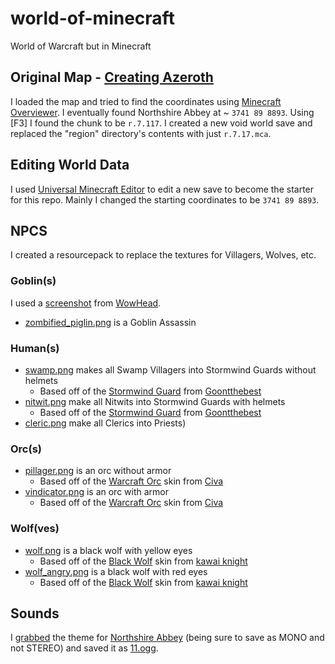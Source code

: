 # world-of-minecraft
World of Warcraft but in Minecraft

## Original Map - [Creating Azeroth](https://www.minecraftforum.net/forums/show-your-creation/screenshots/1595918-crafting-azeroth)
I loaded the map and tried to find the coordinates using [Minecraft Overviewer]([https://www.minecraftforum.net/forums/show-your-creation/screenshots/1595918-crafting-azeroth](https://overviewer.org/warcraft/#/4692/64/9805/max/0/0)). I eventually found Northshire Abbey at ~ `3741 89 8893`. Using [F3] I found the chunk to be `r.7.117`. I created a new void world save and replaced the "region" directory's contents with just `r.7.17.mca`.

## Editing World Data
I used [Universal Minecraft Editor](https://www.universalminecrafteditor.com/) to edit a new save to become the starter for this repo. Mainly I changed the starting coordinates to be `3741 89 8893`.

## NPCS
I created a resourcepack to replace the textures for Villagers, Wolves, etc.

### Goblin(s)
I used a [screenshot](https://wow.zamimg.com/uploads/screenshots/normal/858399.jpg) from [WowHead](https://www.wowhead.com/).
   - [zombified_piglin.png](/resourcepacks/world-of-minecraft/assets/minecraft/textures/entity/piglin/zombified_piglin.png) is a Goblin Assassin

### Human(s)
   - [swamp.png](/resourcepacks/world-of-minecraft/assets/minecraft/textures/entity/villager/type/swamp.png) makes all Swamp Villagers into Stormwind Guards without helmets
      - Based off of the [Stormwind Guard](https://www.minecraftskins.com/skin/10923287/edit-of-stormwind-guard/) from [Goontthebest](https://www.minecraftskins.com/profile/2925112/goontthebest)
   - [nitwit.png](/resourcepacks/world-of-minecraft/assets/minecraft/textures/entity/villager/profession/nitwit.png) make all Nitwits into Stormwind Guards with helmets
      - Based off of the [Stormwind Guard](https://www.minecraftskins.com/skin/10923287/edit-of-stormwind-guard/) from [Goontthebest](https://www.minecraftskins.com/profile/2925112/goontthebest)
   - [cleric.png](/resourcepacks/world-of-minecraft/assets/minecraft/textures/entity/villager/profession/cleric.png) make all Clerics into Priests)

### Orc(s)
   - [pillager.png](/resourcepacks/world-of-minecraft/assets/minecraft/textures/entity/illager/pillager.png) is an orc without armor
      - Based off of the [Warcraft Orc](https://www.minecraftskins.com/skin/12136457/warcraft-orc/) skin from [Civa](https://www.minecraftskins.com/profile/3231939/civa)
   - [vindicator.png](/resourcepacks/world-of-minecraft/assets/minecraft/textures/entity/illager/vindicator.png) is an orc with armor
      - Based off of the [Warcraft Orc](https://www.minecraftskins.com/skin/12136457/warcraft-orc/) skin from [Civa](https://www.minecraftskins.com/profile/3231939/civa)

### Wolf(ves)
   - [wolf.png](/resourcepacks/world-of-minecraft/assets/minecraft/textures/entity/wolf/wolf.png) is a black wolf with yellow eyes
      - Based off of the [Black Wolf](https://www.planetminecraft.com/mob-skin/black-wolf-4913416/) skin from [kawai knight](https://www.planetminecraft.com/member/kawai_knight/)
   - [wolf_angry.png](/resourcepacks/world-of-minecraft/assets/minecraft/textures/entity/wolf/wolf_angry.png) is a black wolf with red eyes
      - Based off of the [Black Wolf](https://www.planetminecraft.com/mob-skin/black-wolf-4913416/) skin from [kawai knight](https://www.planetminecraft.com/member/kawai_knight/)

## Sounds
I [grabbed](https://catchvideo.net/convertaudio) the theme for [Northshire Abbey](https://www.youtube.com/watch?v=j2tGKb1wKiQ) (being sure to save as MONO and not STEREO) and saved it as [11.ogg](/resourcepacks/world-of-minecraft/assets/minecraft/sounds/records/11.ogg).
